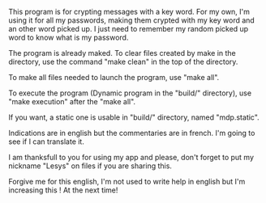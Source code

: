 This program is for crypting messages with a key word. For my own, I'm using it for all my passwords, making them crypted with my key word and an other word picked up. I just need to remember my random picked up word to know what is my password.


The program is already maked. To clear files created by make in the directory, use the command "make clean" in the top of the directory.

To make all files needed to launch the program, use "make all".

To execute the program (Dynamic program in the "build/" directory), use "make execution" after the "make all".

If you want, a static one is usable in "build/" directory, named "mdp.static".


Indications are in english but the commentaries are in french. I'm going to see if I can translate it.


I am thanksfull to you for using my app and please, don't forget to put my nickname "Lesys" on files if you are sharing this.

Forgive me for this english, I'm not used to write help in english but I'm increasing this !
At the next time!
